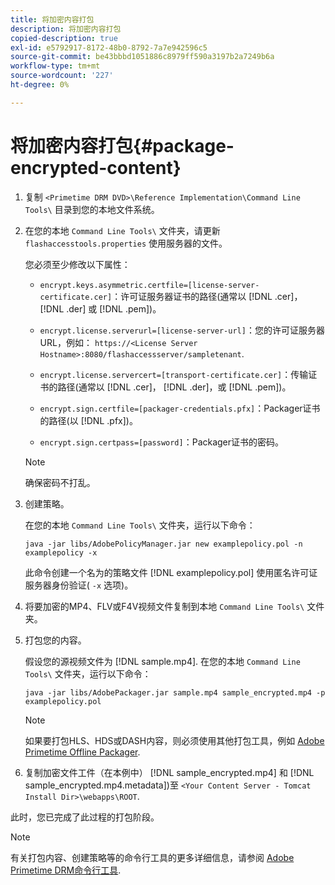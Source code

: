 ```yaml
---
title: 将加密内容打包
description: 将加密内容打包
copied-description: true
exl-id: e5792917-8172-48b0-8792-7a7e942596c5
source-git-commit: be43bbbd1051886c8979ff590a3197b2a7249b6a
workflow-type: tm+mt
source-wordcount: '227'
ht-degree: 0%

---
```


# 将加密内容打包{#package-encrypted-content}

1. 复制 `<Primetime DRM DVD>\Reference Implementation\Command Line Tools\` 目录到您的本地文件系统。
1. 在您的本地 `Command Line Tools\` 文件夹，请更新 `flashaccesstools.properties` 使用服务器的文件。

   您必须至少修改以下属性：

   * `encrypt.keys.asymmetric.certfile=[license-server-certificate.cer]`：许可证服务器证书的路径(通常以 [!DNL .cer]， [!DNL .der] 或 [!DNL .pem])。

   * `encrypt.license.serverurl=[license-server-url]`：您的许可证服务器URL，例如：    `https://<License Server Hostname>:8080/flashaccessserver/sampletenant`.

   * `encrypt.license.servercert=[transport-certificate.cer]`：传输证书的路径(通常以 [!DNL .cer]， [!DNL .der]，或 [!DNL .pem])。

   * `encrypt.sign.certfile=[packager-credentials.pfx]`：Packager证书的路径(以 [!DNL .pfx])。

   * `encrypt.sign.certpass=[password]`：Packager证书的密码。
   >[!NOTE]
   >
   >确保密码不打乱。

1. 创建策略。

   在您的本地 `Command Line Tools\` 文件夹，运行以下命令：

   ```
   java -jar libs/AdobePolicyManager.jar new examplepolicy.pol -n examplepolicy -x
   ```

   此命令创建一个名为的策略文件 [!DNL examplepolicy.pol] 使用匿名许可证服务器身份验证( `-x` 选项)。
1. 将要加密的MP4、FLV或F4V视频文件复制到本地 `Command Line Tools\` 文件夹。
1. 打包您的内容。

   假设您的源视频文件为 [!DNL sample.mp4]. 在您的本地 `Command Line Tools\` 文件夹，运行以下命令：

   ```
   java -jar libs/AdobePackager.jar sample.mp4 sample_encrypted.mp4 -p examplepolicy.pol
   ```

   >[!NOTE]
   >
   >如果要打包HLS、HDS或DASH内容，则必须使用其他打包工具，例如 [Adobe Primetime Offline Packager](https://helpx.adobe.com/content/dam/help/en/primetime/guides/offline_packager_getting_started.pdf).

1. 复制加密文件工件（在本例中） [!DNL sample_encrypted.mp4] 和 [!DNL sample_encrypted.mp4.metadata])至 `<Your Content Server - Tomcat Install Dir>\webapps\ROOT`.

此时，您已完成了此过程的打包阶段。

>[!NOTE]
>
>有关打包内容、创建策略等的命令行工具的更多详细信息，请参阅 [Adobe Primetime DRM命令行工具](../drm-reference-implementations/command-line-tools/command-line-tools-overview.md).
